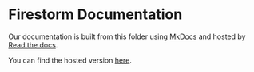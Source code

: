 # Firestorm Documentation

Our documentation is built from this folder using [MkDocs](http://www.mkdocs.org) and hosted by [Read the docs](https://readthedocs.org).

You can find the hosted version [here](https://firestorm.readthedocs.org).